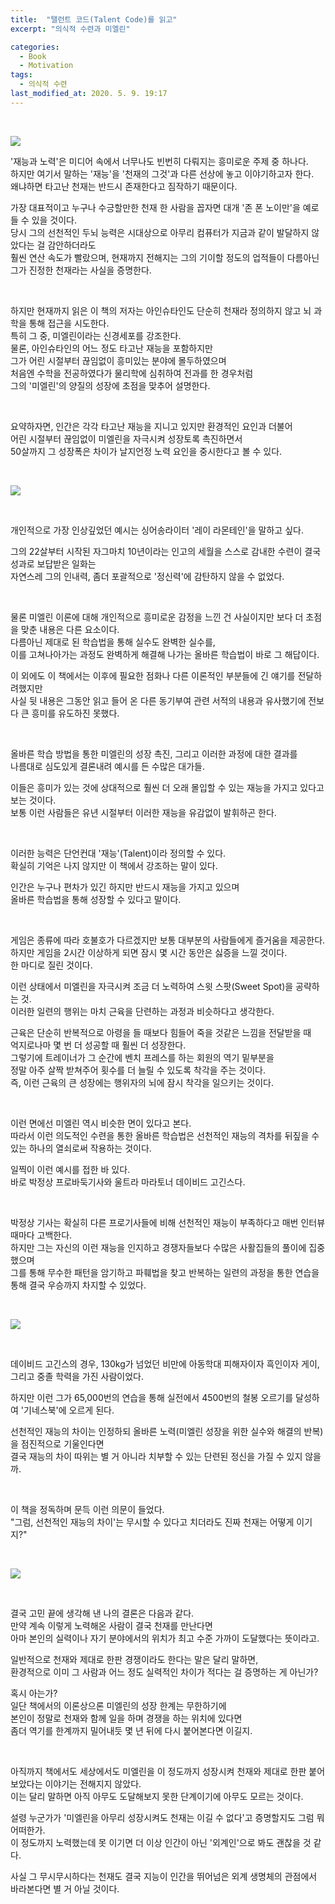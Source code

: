 ```yaml
---
title:  "탤런트 코드(Talent Code)를 읽고"
excerpt: "의식적 수련과 미엘린"

categories:
  - Book
  - Motivation
tags:
  - 의식적 수련
last_modified_at: 2020. 5. 9. 19:17
---
```


<br/>

![](https://github.com/gyumeen/blog-images/blob/main/2021/01/TalentCode/1.jpg?raw=true)

'재능과 노력'은 미디어 속에서 너무나도 빈번히 다뤄지는 흥미로운 주제 중 하나다.   
하지만 여기서 말하는 '재능'을 '천재의 그것'과 다른 선상에 놓고 이야기하고자 한다.   
왜냐하면 타고난 천재는 반드시 존재한다고 짐작하기 때문이다.  

가장 대표적이고 누구나 수긍할만한 천재 한 사람을 꼽자면 대개 '존 폰 노이만'을 예로 들 수 있을 것이다.   
당시 그의 선천적인 두뇌 능력은 시대상으로 아무리 컴퓨터가 지금과 같이 발달하지 않았다는 걸 감안하더라도  
훨씬 연산 속도가 빨랐으며, 현재까지 전해지는 그의 기이할 정도의 업적들이 다름아닌 그가 진정한 천재라는 사실을 증명한다.

<br/>

하지만 현재까지 읽은 이 책의 저자는 아인슈타인도 단순히 천재라 정의하지 않고 뇌 과학을 통해 접근을 시도한다.   
특히 그 중, 미엘린이라는 신경세포를 강조한다.   
물론, 아인슈타인의 어느 정도 타고난 재능을 포함하지만   
그가 어린 시절부터 끊임없이 흥미있는 분야에 몰두하였으며   
처음엔 수학을 전공하였다가 물리학에 심취하여 전과를 한 경우처럼   
그의 '미엘린'의 양질의 성장에 초점을 맞추어 설명한다.

<br/>

요약하자면, 인간은 각각 타고난 재능을 지니고 있지만 환경적인 요인과 더불어   
어린 시절부터 끊임없이 미엘린을 자극시켜 성장토록 촉진하면서   
50살까지 그 성장폭은 차이가 날지언정 노력 요인을 중시한다고 볼 수 있다.

<br/>

![](https://github.com/gyumeen/blog-images/blob/main/2021/01/TalentCode/2.jpg?raw=true)

<br/>

개인적으로 가장 인상깊었던 예시는 싱어송라이터 '레이 라몬테인'을 말하고 싶다. 

그의 22살부터 시작된 자그마치 10년이라는 인고의 세월을 스스로 감내한 수련이 결국 성과로 보답받은 일화는   
자연스레 그의 인내력, 좀더 포괄적으로 '정신력'에 감탄하지 않을 수 없었다.

<br/>

물론 미엘린 이론에 대해 개인적으로 흥미로운 감정을 느낀 건 사실이지만 보다 더 초점을 맞춘 내용은 다른 요소이다.   
다름아닌 제대로 된 학습법을 통해 실수도 완벽한 실수를,   
이를 고쳐나아가는 과정도 완벽하게 해결해 나가는 올바른 학습법이 바로 그 해답이다.   

이 외에도 이 책에서는 이후에 필요한 점화나 다른 이론적인 부분들에 긴 얘기를 전달하려했지만   
사실 뒷 내용은 그동안 읽고 들어 온 다른 동기부여 관련 서적의 내용과 유사했기에 전보다 큰 흥미를 유도하진 못했다.

<br/>

올바른 학습 방법을 통한 미엘린의 성장 촉진, 그리고 이러한 과정에 대한 결과를   
나름대로 심도있게 결론내려 예시를 든 수많은 대가들.   

이들은 흥미가 있는 것에 상대적으로 훨씬 더 오래 몰입할 수 있는 재능을 가지고 있다고 보는 것이다.   
보통 이런 사람들은 유년 시절부터 이러한 재능을 유감없이 발휘하곤 한다.

<br/>

이러한 능력은 단언컨대 '재능'(Talent)이라 정의할 수 있다.   
확실히 기억은 나지 않지만 이 책에서 강조하는 말이 있다.

인간은 누구나 편차가 있긴 하지만 반드시 재능을 가지고 있으며   
올바른 학습법을 통해 성장할 수 있다고 말이다.

<br/>

게임은 종류에 따라 호불호가 다르겠지만 보통 대부분의 사람들에게 즐거움을 제공한다.   
하지만 게임을 2시간 이상하게 되면 잠시 몇 시간 동안은 싫증을 느낄 것이다.   
한 마디로 질린 것이다.

이런 상태에서 미엘린을 자극시켜 조금 더 노력하여 스윗 스팟(Sweet Spot)을 공략하는 것.   
이러한 일련의 행위는 마치 근육을 단련하는 과정과 비슷하다고 생각한다.

근육은 단순히 반복적으로 아령을 들 때보다 힘들어 죽을 것같은 느낌을 전달받을 때   
억지로나마 몇 번 더 성공할 때 훨씬 더 성장한다.   
그렇기에 트레이너가 그 순간에 벤치 프레스를 하는 회원의 역기 밑부분을   
정말 아주 살짝 받쳐주어 횟수를 더 늘릴 수 있도록 착각을 주는 것이다.   
즉, 이런 근육의 큰 성장에는 행위자의 뇌에 잠시 착각을 일으키는 것이다.

<br/>

이런 면에선 미엘린 역시 비슷한 면이 있다고 본다.   
따라서 이런 의도적인 수련을 통한 올바른 학습법은 선천적인 재능의 격차를 뒤짚을 수 있는 하나의 열쇠로써 작용하는 것이다.

일찍이 이런 예시를 접한 바 있다.   
바로 박정상 프로바둑기사와 울트라 마라토너 데이비드 고긴스다.   

<br/>

박정상 기사는 확실히 다른 프로기사들에 비해 선천적인 재능이 부족하다고 매번 인터뷰 때마다 고백한다.   
하지만 그는 자신의 이런 재능을 인지하고 경쟁자들보다 수많은 사활집들의 풀이에 집중했으며   
그를 통해 무수한 패턴을 암기하고 파훼법을 찾고 반복하는 일련의 과정을 통한 연습을 통해 결국 우승까지 차지할 수 있었다.

<br/>

![](https://github.com/gyumeen/blog-images/blob/main/2021/01/TalentCode/3.jpg?raw=true)

<br/>

데이비드 고긴스의 경우, 130kg가 넘었던 비만에 아동학대 피해자이자 흑인이자 게이,   
그리고 중졸 학력을 가진 사람이었다.   

하지만 이런 그가 65,000번의 연습을 통해 실전에서 4500번의 철봉 오르기를 달성하여 '기네스북'에 오르게 된다.

선천적인 재능의 차이는 인정하되 올바른 노력(미엘린 성장을 위한 실수와 해결의 반복)을 점진적으로 기울인다면   
결국 재능의 차이 따위는 별 거 아니라 치부할 수 있는 단련된 정신을 가질 수 있지 않을까.

<br/>

이 책을 정독하며 문득 이런 의문이 들었다.   
"그럼, 선천적인 재능의 차이'는 무시할 수 있다고 치더라도 진짜 천재는 어떻게 이기지?"

<br/>

![](https://github.com/gyumeen/blog-images/blob/main/2021/01/TalentCode/4.jpg?raw=true)

<br/>

결국 고민 끝에 생각해 낸 나의 결론은 다음과 같다.   
만약 계속 이렇게 노력해온 사람이 결국 천재를 만난다면   
아마 본인의 실력이나 자기 분야에서의 위치가 최고 수준 가까이 도달했다는 뜻이라고.   

일반적으로 천재와 제대로 한판 경쟁이라도 한다는 말은 달리 말하면,   
환경적으로 이미 그 사람과 어느 정도 실력적인 차이가 적다는 걸 증명하는 게 아닌가?   

혹시 아는가?   
일단 책에서의 이론상으론 미엘린의 성장 한계는 무한하기에   
본인이 정말로 천재와 함께 일을 하며 경쟁을 하는 위치에 있다면   
좀더 역기를 한계까지 밀어내듯 몇 년 뒤에 다시 붙어본다면 이길지.

<br/>

아직까지 책에서도 세상에서도 미엘린을 이 정도까지 성장시켜 천재와 제대로 한판 붙어보았다는 이야기는 전해지지 않았다.   
이는 달리 말하면 아직 아무도 도달해보지 못한 단계이기에 아무도 모르는 것이다.   

설령 누군가가 '미엘린을 아무리 성장시켜도 천재는 이길 수 없다'고 증명할지도 그럼 뭐 어떠한가.   
이 정도까지 노력했는데 못 이기면 더 이상 인간이 아닌 '외계인'으로 봐도 괜찮을 것 같다.   

사실 그 무시무시하다는 천재도 결국 지능이 인간을 뛰어넘은 외계 생명체의 관점에서 바라본다면 별 거 아닐 것이다.
